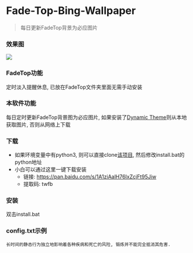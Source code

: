 # Fade-Top-Bing-Wallpaper
> 每日更新FadeTop背景为必应图片

### 效果图
![](example.gif)

### FadeTop功能
定时淡入提醒休息, 已放在FadeTop文件夹里面无需手动安装

### 本软件功能
每日定时更新FadeTop背景图为必应图片, 如果安装了[Dynamic Theme](https://www.microsoft.com/zh-cn/p/dynamic-theme/9nblggh1zbkw)则从本地获取图片, 否则从网络上下载

### 下载
- 如果环境变量中有python3, 则可以直接clone[该项目](https://github.com/twfb/FadeTop-Bing-Wallpaper), 然后修改install.bat的python地址
- 小白可以通过这里一键下载安装
    - 链接: https://pan.baidu.com/s/1A1ziAalH76IxZcjFt95Jiw
    - 提取码: twfb

### 安装
双击install.bat
 
### config.txt示例
```
长时间的静态行为独立地影响着各种疾病和死亡的风险, 锻炼并不能完全抵消其危害.
```
